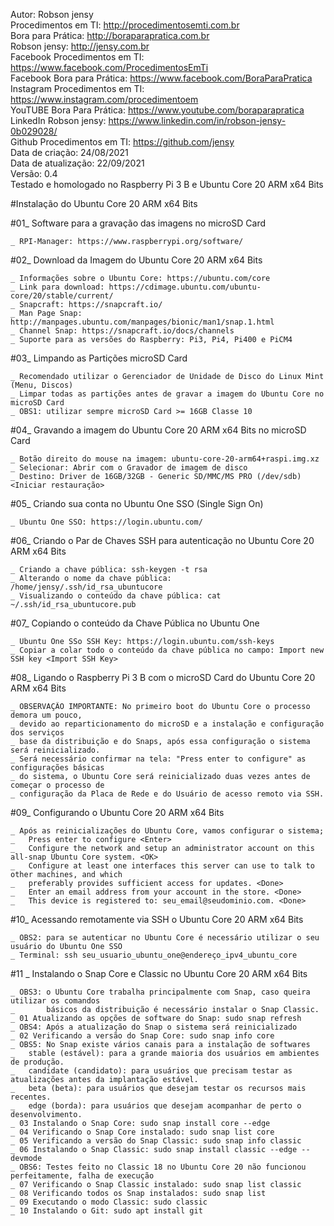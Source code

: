 Autor: Robson jensy<br>
Procedimentos em TI: http://procedimentosemti.com.br<br>
Bora para Prática: http://boraparapratica.com.br<br>
Robson jensy: http://jensy.com.br<br>
Facebook Procedimentos em TI: https://www.facebook.com/ProcedimentosEmTi<br>
Facebook Bora para Prática: https://www.facebook.com/BoraParaPratica<br>
Instagram Procedimentos em TI: https://www.instagram.com/procedimentoem<br>
YouTUBE Bora Para Prática: https://www.youtube.com/boraparapratica<br>
LinkedIn Robson jensy: https://www.linkedin.com/in/robson-jensy-0b029028/<br>
Github Procedimentos em TI: https://github.com/jensy<br>
Data de criação: 24/08/2021<br>
Data de atualização: 22/09/2021<br>
Versão: 0.4<br>
Testado e homologado no Raspberry Pi 3 B e Ubuntu Core 20 ARM x64 Bits

#Instalação do Ubuntu Core 20 ARM x64 Bits

#01_ Software para a gravação das imagens no microSD Card<br>

	_ RPI-Manager: https://www.raspberrypi.org/software/

#02_ Download da Imagem do Ubuntu Core 20 ARM x64 Bits
	
	_ Informações sobre o Ubuntu Core: https://ubuntu.com/core
	_ Link para download: https://cdimage.ubuntu.com/ubuntu-core/20/stable/current/
	_ Snapcraft: https://snapcraft.io/
	_ Man Page Snap: http://manpages.ubuntu.com/manpages/bionic/man1/snap.1.html
	_ Channel Snap: https://snapcraft.io/docs/channels
	_ Suporte para as versões do Raspberry: Pi3, Pi4, Pi400 e PiCM4

#03_ Limpando as Partições microSD Card

	_ Recomendado utilizar o Gerenciador de Unidade de Disco do Linux Mint (Menu, Discos)
	_ Limpar todas as partições antes de gravar a imagem do Ubuntu Core no microSD Card
	_ OBS1: utilizar sempre microSD Card >= 16GB Classe 10

#04_ Gravando a imagem do Ubuntu Core 20 ARM x64 Bits no microSD Card

	_ Botão direito do mouse na imagem: ubuntu-core-20-arm64+raspi.img.xz
	_ Selecionar: Abrir com o Gravador de imagem de disco
	_ Destino: Driver de 16GB/32GB - Generic SD/MMC/MS PRO (/dev/sdb) <Iniciar restauração>

#05_ Criando sua conta no Ubuntu One SSO (Single Sign On)

	_ Ubuntu One SSO: https://login.ubuntu.com/

#06_ Criando o Par de Chaves SSH para autenticação no Ubuntu Core 20 ARM x64 Bits

	_ Criando a chave pública: ssh-keygen -t rsa
	_ Alterando o nome da chave pública: /home/jensy/.ssh/id_rsa_ubuntucore
	_ Visualizando o conteúdo da chave pública: cat ~/.ssh/id_rsa_ubuntucore.pub

#07_ Copiando o conteúdo da Chave Pública no Ubuntu One

	_ Ubuntu One SSo SSH Key: https://login.ubuntu.com/ssh-keys
	_ Copiar a colar todo o conteúdo da chave pública no campo: Import new SSH key <Import SSH Key>

#08_ Ligando o Raspberry Pi 3 B com o microSD Card do Ubuntu Core 20 ARM x64 Bits

	_ OBSERVAÇÃO IMPORTANTE: No primeiro boot do Ubuntu Core o processo demora um pouco, 
	_ devido ao reparticionamento do microSD e a instalação e configuração dos serviços 
	_ base da distribuição e do Snaps, após essa configuração o sistema será reinicializado.
	_ Será necessário confirmar na tela: "Press enter to configure" as configurações básicas
	_ do sistema, o Ubuntu Core será reinicializado duas vezes antes de começar o processo de
	_ configuração da Placa de Rede e do Usuário de acesso remoto via SSH.

#09_ Configurando o Ubuntu Core 20 ARM x64 Bits

	_ Após as reinicializações do Ubuntu Core, vamos configurar o sistema;
	_	Press enter to configure <Enter>
	_	Configure the network and setup an administrator account on this all-snap Ubuntu Core system. <OK>
	_	Configure at least one interfaces this server can use to talk to other machines, and which
	_	preferably provides sufficient access for updates. <Done>
	_	Enter an email address from your account in the store. <Done>
	_ 	This device is registered to: seu_email@seudominio.com. <Done>

#10_ Acessando remotamente via SSH o Ubuntu Core 20 ARM x64 Bits

	_ OBS2: para se autenticar no Ubuntu Core é necessário utilizar o seu usuário do Ubuntu One SSO
	_ Terminal: ssh seu_usuario_ubuntu_one@endereço_ipv4_ubuntu_core

#11 _ Instalando o Snap Core e Classic no Ubuntu Core 20 ARM x64 Bits

	_ OBS3: o Ubuntu Core trabalha principalmente com Snap, caso queira utilizar os comandos
	_       básicos da distribuição é necessário instalar o Snap Classic.
	_ 01 Atualizando as opções de software do Snap: sudo snap refresh
	_ OBS4: Após a atualização do Snap o sistema será reinicializado
	_ 02 Verificando a versão do Snap Core: sudo snap info core
	_ OBS5: No Snap existe vários canais para a instalação de softwares
	_	stable (estável): para a grande maioria dos usuários em ambientes de produção.
	_	candidate (candidato): para usuários que precisam testar as atualizações antes da implantação estável.
	_	beta (beta): para usuários que desejam testar os recursos mais recentes.
	_	edge (borda): para usuários que desejam acompanhar de perto o desenvolvimento.
	_ 03 Instalando o Snap Core: sudo snap install core --edge
	_ 04 Verificando o Snap Core instalado: sudo snap list core
	_ 05 Verificando a versão do Snap Classic: sudo snap info classic
	_ 06 Instalando o Snap Classic: sudo snap install classic --edge --devmode
	_ OBS6: Testes feito no Classic 18 no Ubuntu Core 20 não funcionou perfeitamente, falha de execução
	_ 07 Verificando o Snap Classic instalado: sudo snap list classic
	_ 08 Verificando todos os Snap instalados: sudo snap list
	_ 09 Executando o modo Classic: sudo classic
	_ 10 Instalando o Git: sudo apt install git